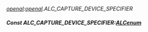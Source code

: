 _[openal](../../modules/openal/openal-module.md):[openal](../../modules/openal/openal-module.md).ALC\_CAPTURE\_DEVICE\_SPECIFIER_
##### Const ALC\_CAPTURE\_DEVICE\_SPECIFIER:[ALCenum](../../modules/openal/openal-alcenum.md)
